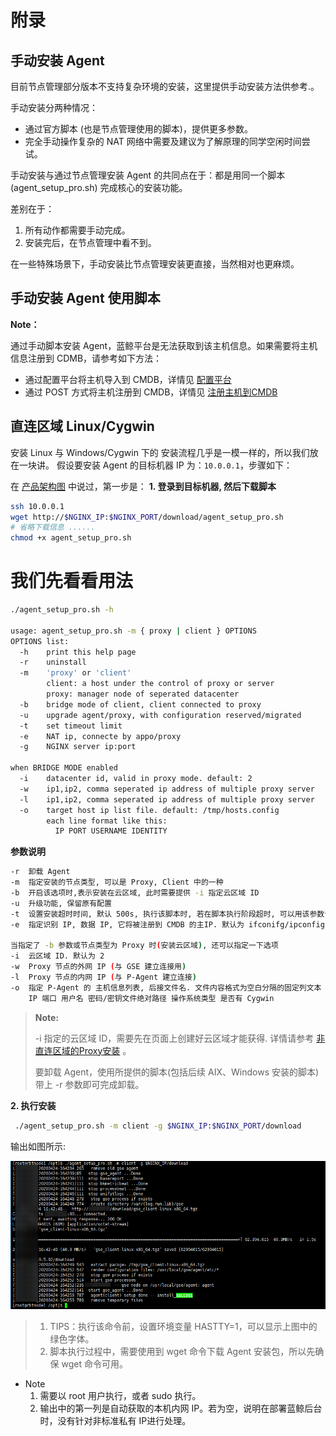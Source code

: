 # 附录
## 手动安装 Agent
目前节点管理部分版本不支持复杂环境的安装，这里提供手动安装方法供参考.。

手动安装分两种情况：

- 通过官方脚本 (也是节点管理使用的脚本)，提供更多参数。
- 完全手动操作复杂的 NAT 网络中需要及建议为了解原理的同学空闲时间尝试。

手动安装与通过节点管理安装 Agent 的共同点在于：都是用同一个脚本 (agent_setup_pro.sh) 完成核心的安装功能。

差别在于：
1. 所有动作都需要手动完成。
2. 安装完后，在节点管理中看不到。

在一些特殊场景下，手动安装比节点管理安装更直接，当然相对也更麻烦。

## 手动安装 Agent 使用脚本

**Note：**

通过手动脚本安装 Agent，蓝鲸平台是无法获取到该主机信息。如果需要将主机信息注册到 CDMB，请参考如下方法：

- 通过配置平台将主机导入到 CMDB，详情见 [配置平台](5.1/配置平台/产品功能/Resource.md#主机)
- 通过 POST 方式将主机注册到 CMDB，详情见 [注册主机到CMDB](./add2cmdb.md)

## 直连区域 Linux/Cygwin

安装 Linux 与 Windows/Cygwin 下的 安装流程几乎是一模一样的，所以我们放在一块讲。
假设要安装 Agent 的目标机器 IP 为：`10.0.0.1`，步骤如下：

在 [产品架构图](../../产品架构图/architecture.md) 中说过，第一步是：
**1. 登录到目标机器, 然后下载脚本**

```bash
ssh 10.0.0.1
wget http://$NGINX_IP:$NGINX_PORT/download/agent_setup_pro.sh
# 省略下载信息 ......
chmod +x agent_setup_pro.sh
```


# 我们先看看用法
```bash
./agent_setup_pro.sh -h

usage: agent_setup_pro.sh -m { proxy | client } OPTIONS
OPTIONS list:
  -h    print this help page
  -r    uninstall
  -m    'proxy' or 'client'
        client: a host under the control of proxy or server
        proxy: manager node of seperated datacenter
  -b    bridge mode of client, client connected to proxy
  -u    upgrade agent/proxy, with configuration reserved/migrated
  -t    set timeout limit
  -e    NAT ip, connecte by appo/proxy
  -g    NGINX server ip:port

when BRIDGE MODE enabled
  -i    datacenter id, valid in proxy mode. default: 2
  -w    ip1,ip2, comma seperated ip address of multiple proxy server
  -l    ip1,ip2, comma seperated ip address of multiple proxy server
  -o    target host ip list file. default: /tmp/hosts.config
        each line format like this:
          IP PORT USERNAME IDENTITY
```

**参数说明**

```bash
-r  卸载 Agent
-m  指定安装的节点类型, 可以是 Proxy, Client 中的一种
-b  开启该选项时,表示安装在云区域, 此时需要提供 -i 指定云区域 ID
-u  升级功能, 保留原有配置
-t  设置安装超时时间, 默认 500s, 执行该脚本时, 若在脚本执行阶段超时, 可以用该参数调整超时时间
-e  指定识别 IP, 数据 IP, 它将被注册到 CMDB 的主IP. 默认为 ifconifg/ipconfig 输出中的第一个私有地址 IP

当指定了 -b 参数或节点类型为 Proxy 时(安装云区域), 还可以指定一下选项
-i  云区域 ID. 默认为 2
-w  Proxy 节点的外网 IP (与 GSE 建立连接用)
-l  Proxy 节点的内网 IP (与 P-Agent 建立连接)
-o  指定 P-Agent 的 主机信息列表, 后接文件名. 文件内容格式为空白分隔的固定列文本
    IP 端口 用户名 密码/密钥文件绝对路径 操作系统类型 是否有 Cygwin
```

> **Note:**
> 
> -i 指定的云区域 ID，需要先在页面上创建好云区域才能获得. 详情请参考 [非直连区域的Proxy安装](../../快速入门/add_proxy.md) 。
> 
>  要卸载 Agent，使用所提供的脚本(包括后续 AIX、Windows 安装的脚本) 带上  -r 参数即可完成卸载。

**2. 执行安装**

```bash
 ./agent_setup_pro.sh -m client -g $NGINX_IP:$NGINX_PORT/download
```

输出如图所示:

![安装过程](../../assets/15316280387200.png)


> 1. TIPS：执行该命令前，设置环境变量 HASTTY=1，可以显示上图中的绿色字体。
> 2. 脚本执行过程中，需要使用到 wget 命令下载 Agent 安装包，所以先确保 wget 命令可用。


- Note
    1. 需要以 root 用户执行，或者 sudo 执行。
    2. 输出中的第一列是自动获取的本机内网 IP。若为空，说明在部署蓝鲸后台时，没有针对非标准私有 IP进行处理。
